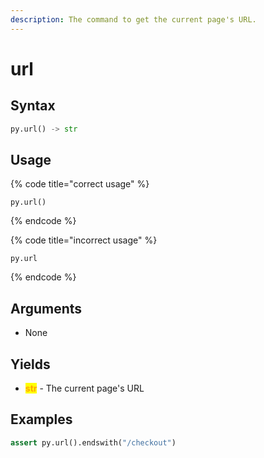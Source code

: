```yaml
---
description: The command to get the current page's URL.
---
```


# url

## Syntax

```python
py.url() -> str
```

## Usage

{% code title="correct usage" %}
```
py.url()
```
{% endcode %}

{% code title="incorrect usage" %}
```
py.url
```
{% endcode %}

## Arguments

* None

## Yields

* <mark style="color:orange;">**str**</mark> - The current page's URL

## Examples

```python
assert py.url().endswith("/checkout")
```
